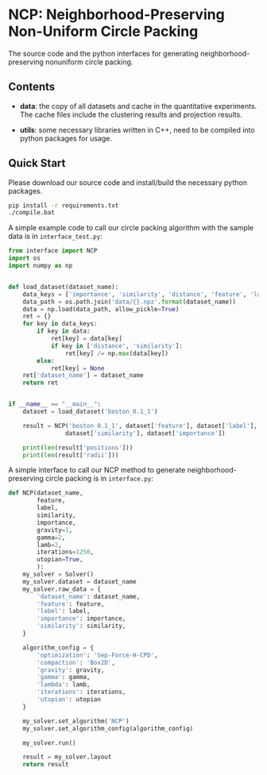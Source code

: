 # NCP: Neighborhood-Preserving Non-Uniform Circle Packing

The source code and the python interfaces for generating neighborhood-preserving nonuniform circle packing.

## Contents

+ **data**: the copy of all datasets and cache in the quantitative experiments. The cache files include the clustering results and projection results.

+ **utils**: some necessary libraries written in C++, need to be compiled into python packages for usage.

## Quick Start

Please download our source code and install/build the necessary python packages.

```bash
pip install -r requirements.txt
./compile.bat
```

 A simple example code to call our circle packing algorithm with the sample data is in `interface_test.py`:

```python
from interface import NCP
import os
import numpy as np


def load_dataset(dataset_name):
    data_keys = ['importance', 'similarity', 'distance', 'feature', 'label']
    data_path = os.path.join('data/{}.npz'.format(dataset_name))
    data = np.load(data_path, allow_pickle=True)
    ret = {}
    for key in data_keys:
        if key in data:
            ret[key] = data[key]
            if key in ['distance', 'similarity']:
                ret[key] /= np.max(data[key])
        else:
            ret[key] = None
    ret['dataset_name'] = dataset_name
    return ret


if __name__ == "__main__":
    dataset = load_dataset('boston_0.1_1')

    result = NCP('boston_0.1_1', dataset['feature'], dataset['label'],
                dataset['similarity'], dataset['importance'])

    print(len(result['positions']))
    print(len(result['radii']))

```


A simple interface to call our NCP method to generate neighborhood-preserving circle packing is in `interface.py`:
```python
def NCP(dataset_name,
        feature,
        label,
        similarity,
        importance,
        gravity=1,
        gamma=2,
        lamb=2,
        iterations=1250,
        utopian=True,
        ):
    my_solver = Solver()
    my_solver.dataset = dataset_name
    my_solver.raw_data = {
        'dataset_name': dataset_name,
        'feature': feature,
        'label': label,
        'importance': importance,
        'similarity': similarity,
    }

    algorithm_config = {
        'optimization': 'Sep-Force-H-CPD',
        'compaction': 'Box2D',
        'gravity': gravity,
        'gamma': gamma,
        'lambda': lamb,
        'iterations': iterations,
        'utopian': utopian
    }

    my_solver.set_algorithm('NCP')
    my_solver.set_algorithm_config(algorithm_config)

    my_solver.run()

    result = my_solver.layout
    return result
```
